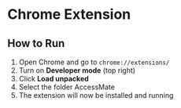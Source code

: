 # Chrome Extension

## How to Run

1. Open Chrome and go to `chrome://extensions/`
2. Turn on **Developer mode** (top right)
3. Click **Load unpacked**
4. Select the folder AccessMate
5. The extension will now be installed and running
